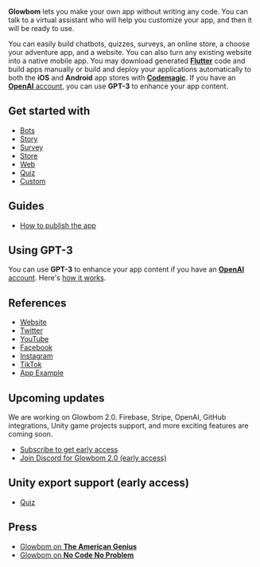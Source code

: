 **Glowbom** lets you make your own app without writing any code. You can talk to a virtual assistant who will help you customize your app, and then it will be ready to use.

You can easily build chatbots, quizzes, surveys, an online store, a choose your adventure app, and a website. You can also turn any existing website into a native mobile app. You may download generated [**Flutter**](https://flutter.dev/) code and build apps manually or build and deploy your applications automatically to both the **iOS** and **Android** app stores with [**Codemagic**](https://codemagic.io/). If you have an [**OpenAI** account](https://beta.openai.com/), you can use **GPT-3** to enhance your app content.

## Get started with

- [Bots](https://glowbom.github.io/Glowbom/Talk)
- [Story](https://glowbom.github.io/Glowbom/Story)
- [Survey](https://glowbom.com/survey/)
- [Store](https://glowbom.github.io/mobile-orders/)
- [Web](https://glowbom.github.io/Glowbom/Web)
- [Quiz](https://glowbom.com/quiz/)
- [Custom](https://glowbom.github.io/Glowbom/Custom)

## Guides

- [How to publish the app](https://glowbom.github.io/Glowbom/Publish)

## Using GPT-3

You can use **GPT-3** to enhance your app content if you have an [**OpenAI** account](https://beta.openai.com/). Here's [how it works](http://www.youtube.com/watch?v=ejz8TByCleg&t=5m56s).

## References

- [Website](https://glowbom.com/)
- [Twitter](https://twitter.com/GlowbomCorp)
- [YouTube](https://www.youtube.com/channel/UCrYQEQPhAHmn7N8W58nNwOw)
- [Facebook](https://www.facebook.com/glowbom)
- [Instagram](https://www.instagram.com/glowbom/)
- [TikTok](https://www.tiktok.com/@glowbomapps)
- [App Example](https://play.google.com/store/apps/details?id=com.globalsculptor.us)

## Upcoming updates

We are working on Glowbom 2.0. Firebase, Stripe, OpenAI, GitHub integrations, Unity game projects support, and more exciting features are coming soon.

- [Subscribe to get early access](https://www.producthunt.com/upcoming/glowbom-2-0)
- [Join Discord for Glowbom 2.0 (early access)](https://discord.gg/veZtekTCwq)


## Unity export support (early access)

- [Quiz](https://github.com/Glowbom/quests)

## Press

- [Glowbom on **The American Genius**](https://theamericangenius.com/tech-news/glowbom-allows-you-to-create-a-website-using-your-voice/)
- [Glowbom on **No Code No Problem**](https://podcasts.apple.com/us/podcast/episode-51-glowbom-com-botsiva-ml-the-limits-of-no-code/id1484594161?i=1000501646630)
